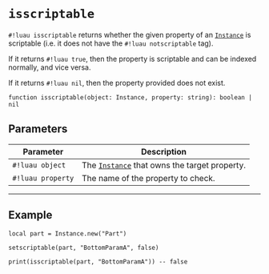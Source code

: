 # `isscriptable`

`#!luau isscriptable` returns whether the given property of an [`Instance`](https://create.roblox.com/docs/reference/engine/classes/Instance) is scriptable (i.e. it does not have the `#!luau notscriptable` tag).

If it returns `#!luau true`, then the property is scriptable and can be indexed normally, and vice versa.

If it returns `#!luau nil`, then the property provided does not exist.

```luau
function isscriptable(object: Instance, property: string): boolean | nil
```

## Parameters

| Parameter         | Description                                                                                                       |
| ----------------- | ----------------------------------------------------------------------------------------------------------------- |
| `#!luau object`   | The [`Instance`](https://create.roblox.com/docs/reference/engine/classes/Instance) that owns the target property. |
| `#!luau property` | The name of the property to check.                                                                                |

---

## Example

```luau title="Checking the scriptability of a property" linenums="1"
local part = Instance.new("Part")

setscriptable(part, "BottomParamA", false)

print(isscriptable(part, "BottomParamA")) -- false
```
